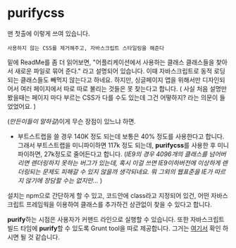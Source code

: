 # purifycss

맨 첫출에 이렇게 쓰여 있습니다. 

`사용하지 않는 CSS를 제거해주고, 자바스크립트 스타일링을 해준다`

밑에 ReadMe를 좀 더 읽어보면, "어플리케이션에서 사용하는 클래스 클래스들을 찾아서 새로운 파일로 묶어 준다." 라고 설명되어 있습니다. 이때 자바스크립트로 동적 로딩되는 클래스들도 빼먹지 않는다고 하네요. 하지만, 싱글페이지 앱을 위해서만 디자인되어서 여러 페이지에서 따로 따로 불리는 것들은 못 찾는다고 합니다. ( 사실 처음 설명만 봤을때는 페이지 마다 부르는 CSS가 다를 수도 있는데 그건 어떻하지? 라는 의문이 들었었어요. ) 

(*만든이들이 말하길*)이게 무슨 장점이 있느냐 하면.
- 부트스트랩을 쓸 경우 140K 정도 되는데 보통은 40% 정도를 사용한다고 합니다. 그래서 부트스트랩을 미니파이하면 117k 정도 되는데, **purifycss**를 사용한 후 미니파이하면, 27k정도로 줄어든다고 합니다. (*IE9의 경우 4096개의 클래스를 넘어버리면 렌더링하지 못하는 버그가 있는데, 혹시 이걸 쓰면 IE9이하버전에 이상하게 렌더링되는 문제도 피해갈 수 있지 않을까 생각되네요. 뭐 그외의 웹표준을 IE가 따르지 않기에 장담할 수는 없지만...* )

설치는 npm으로 간단하게 할 수 있고, 코드안에 class라고 지정되어 있건, 어떤 자바스크립트 프레임웍을 이용하여 클래스를 추가하건 상관없이 찾을 수 있다고 합니다. 

**purify**하는 시점은 사용자가 커맨드 라인으로 실행할 수 있습니다. 
또한 자바스크립트 빌드 타임에 **purify**할 수 있도록 Grunt tool을 따로 제공합니다. 그거는 [여기서](https://github.com/purifycss/grunt-purifycss) 확인 하시면 될 것 같습니다. 

